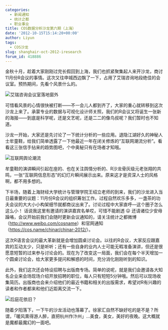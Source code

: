 ```yaml
---
categories:
  - 新闻通知
  - 统计之都
  - 职业事业
title: COS数据分析沙龙第六期（上海）
date: '2012-10-15T15:14:20+00:00'
author: Liyun
tags:
  - COS沙龙
slug: shanghair-oct-2012-iresearch
forum_id: 418886
---
```


金秋十月，趁着大家刚刚过完长假回到上海，我们也抓紧聚集起人来开沙龙，商讨11月份R会议的事情。这次又往申城西边飘了一下，占用了艾瑞咨询地段绝佳的会议室。预热期间，先看个风景什么的。<!--more-->

![艾瑞咨询会议室落地窗外](http://i.imgur.com/Fjlti.jpg)

可惜看风景的心情很快被打断——不一会儿人都到齐了，大家的重心就转移到这次沙龙上来了。承蒙专业的数据与可视化设计师关照，我们的R会议又将诞生一张新的海报——到底是科学呢，还是文艺呢，还是二二的像鸟叔呢？我们暂时也不知道。

沙龙一开始，大家还是先讨论了一下统计分析的一些应用。退隐江湖好久的神秘人士牟童鞋，给我们简单透露了一下他最近一年在闭关修炼的“互联网潮流分析”。看看这三张信手拈来的趋势图吧，个中奥秘只有在场者才知哦。

![互联网舆论潮流](http://i.imgur.com/K2sFE.jpg)

牟童鞋的演讲瞬间引起在座的、也在关注舆情分析的、R沙龙骨灰级元老张翔的共鸣，一张“互联网信息形态”的幻灯片瞬间展示出来。原来这才是资深人士的风格啊，都不用多想的。

下半场，随着上海财经大学统计与管理学院王绍立老师的到来，我们的沙龙进入当日最重要的议题：11月份R会议的组织筹划工作。过程自然欢乐多多，一盏茶的功夫会议的大大小小构架细节就都商议出来了。讨论过程中大家直呼—这个圈子怎么这么小！ 话说我这里有邀请的演讲嘉宾名单哎，可惜不能剧透 😛 还请诸位少安毋躁咯，会议开始前我们会随时更新会议通知的，请关注统计之都微博（<http://www.weibo.com/cosname>）和官网通知（<https://cos.name/chinar/chinar-2012/>）。

这次R语言会议的最大革新就是会增加圆桌讨论会。以往的R会议，大家反应跟嘉宾的互动太少，只是听听；还有一些自身的业内人士可能无暇准备演讲，但还是很愿意短暂的过来参与讨论会的。现在为了改变这一局面，我们会在每个半天增加一个圆桌讨论会，给大家更多提问和解惑的时间，充分消化刚刚听到的知识。

此外，我们这次还会特设招聘与出版商专场。简单的说呢，就是我们会邀请各大知名企业来会场现场介绍开放招聘的职位，每人只有短短5分钟哦。然后可以现场收集简历。出版商也会来介绍他们的最近书籍和相关的出版需求，希望对R有兴趣的读者和作者都来和他们近距离交流一下。

![后庭花依旧？](http://i.imgur.com/Cztwd.jpg)

随着夕阳落下，一下午的沙龙活动也落幕了。徐家汇自然不缺好吃的是不是？所谓，「暖风熏得游人醉，直把杭州作汴州」…美食，美女，美好的夜晚。这大概就是魔都最魔幻的一面吧。
